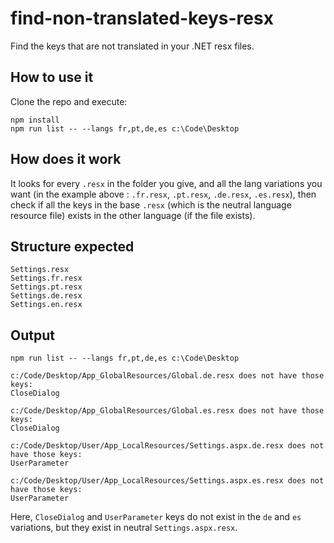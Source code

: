 # find-non-translated-keys-resx
Find the keys that are not translated in your .NET resx files.

## How to use it
Clone the repo and execute:

```
npm install
npm run list -- --langs fr,pt,de,es c:\Code\Desktop
```

## How does it work
It looks for every `.resx` in the folder you give, and all the lang variations
you want (in the example above : `.fr.resx`, `.pt.resx`, `.de.resx`, `.es.resx`),
then check if all the keys in the base `.resx` (which is the neutral language
resource file) exists in the other language (if the file exists).

## Structure expected
```
Settings.resx
Settings.fr.resx
Settings.pt.resx
Settings.de.resx
Settings.en.resx
```

## Output
```
npm run list -- --langs fr,pt,de,es c:\Code\Desktop

c:/Code/Desktop/App_GlobalResources/Global.de.resx does not have those keys:
CloseDialog

c:/Code/Desktop/App_GlobalResources/Global.es.resx does not have those keys:
CloseDialog

c:/Code/Desktop/User/App_LocalResources/Settings.aspx.de.resx does not have those keys:
UserParameter

c:/Code/Desktop/User/App_LocalResources/Settings.aspx.es.resx does not have those keys:
UserParameter
```

Here, `CloseDialog` and `UserParameter` keys do not exist in the `de` and `es`
variations, but they exist in neutral `Settings.aspx.resx`.

